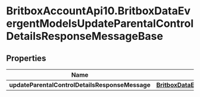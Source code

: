 # BritboxAccountApi10.BritboxDataEvergentModelsUpdateParentalControlDetailsResponseMessageBase

## Properties
Name | Type | Description | Notes
------------ | ------------- | ------------- | -------------
**updateParentalControlDetailsResponseMessage** | [**BritboxDataEvergentModelsUpdateParentalControlDetailsResponseMessageBaseResponse**](BritboxDataEvergentModelsUpdateParentalControlDetailsResponseMessageBaseResponse.md) |  | [optional] 


